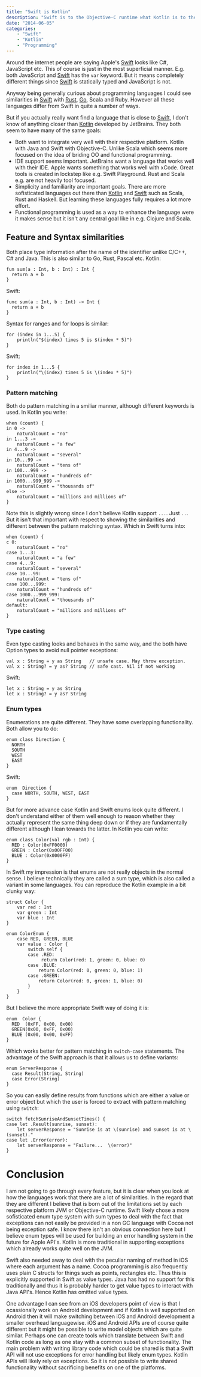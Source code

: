 ```yaml
---
title: "Swift is Kotlin"
description: "Swift is to the Objective-C runtime what Kotlin is to the JVM. They are suprisingly similar."
date: "2014-06-05"
categories: 
    - "Swift"
    - "Kotlin"
    - "Programming"
---
```


Around the internet people are saying Apple's [Swift][swift] looks like C#, JavaScript etc. This of course is just in the most superficial manner. E.g. both JavaScript and [Swift][swift] has the `var` keyword. But it means completely different things since [Swift][swift] is statically typed and JavaScript is not.

Anyway being generally curious about programming languages I could see similarities in [Swift][swift] with [Rust][rust], [Go][go], Scala and Ruby. However all these languages differ from Swift in quite a number of ways.

But if you actually really want find a language that is close to [Swift][swift], I don't know of anything closer than [Kotlin][kotlin] developed by JetBrains. They both seem to have many of the same goals:

* Both want to integrate very well with their respective platform. Kotlin with Java and Swift with Objective-C. Unlike Scala which seems more focused on the idea of briding OO and functional programming.
* IDE support seems important. JetBrains want a language that works well with their IDE. Apple wants something that works well with xCode. Great tools is created in lockstep like e.g. Swift Playground. Rust and Scala e.g. are not heavily tool focused.
* Simplicity and familiarity are important goals. There are more sofisticated languages out there than [Kotlin][kotlin] and [Swift][swift] such as Scala, Rust and Haskell. But learning these languages fully requires a lot more effort.
* Functional programming is used as a way to enhance the language were it makes sense but it isn't any central goal like in e.g. Clojure and Scala.

## Feature and Syntax similarities
 
Both place type information after the name of the identifier unlike C/C++, C# and Java. This is also similar to Go, Rust, Pascal etc. Kotlin:

    fun sum(a : Int, b : Int) : Int { 
      return a + b 
    }

Swift:

    func sum(a : Int, b : Int) -> Int { 
      return a + b 
    }


Syntax for ranges and for loops is similar:

    for (index in 1...5) {
        println("$(index) times 5 is $(index * 5)")
    }

Swift:

    for index in 1...5 {
        println("\(index) times 5 is \(index * 5)")
    }

### Pattern matching

Both do pattern matching in a smiliar manner, although different keywords is used. In Kotlin you write:

    when (count) {
    in 0 ->
        naturalCount = "no"
    in 1...3 ->
        naturalCount = "a few"
    in 4...9 ->
        naturalCount = "several"
    in 10...99 ->
        naturalCount = "tens of"
    in 100...999 ->
        naturalCount = "hundreds of"
    in 1000...999_999 ->
        naturalCount = "thousands of"
    else ->
        naturalCount = "millions and millions of"
    }
    
Note this is slightly wrong since I don't believe Kotlin support `...`. Just `..`. But it isn't that important with respect to showing the similarities and different between the pattern matching syntax.
Which in Swift turns into:

    when (count) {
    c 0:
        naturalCount = "no"
    case 1...3:
        naturalCount = "a few"
    case 4...9:
        naturalCount = "several"
    case 10...99:
        naturalCount = "tens of"
    case 100...999:
        naturalCount = "hundreds of"
    case 1000...999_999:
        naturalCount = "thousands of"
    default:
        naturalCount = "millions and millions of"
    }

### Type casting

Even type casting looks and behaves in the same way, and the both have Option types to avoid null pointer exceptions:

    val x : String = y as String   // unsafe case. May throw exception.
    val x : String? = y as? String // safe cast. Nil if not working
    
Swift:

    let x : String = y as String
    let x : String? = y as? String
    
### Enum types

Enumerations are quite different. They have some overlapping functionality. Both allow you to do:

    enum class Direction { 
      NORTH 
      SOUTH 
      WEST 
      EAST 
    }

Swift:

    enum  Direction { 
      case NORTH, SOUTH, WEST, EAST 
    }

But for more advance case Kotlin and Swift enums look quite different. I don't understand either of them well enough to reason whether they actually represent the same thing deep down or if they are fundamentally different although I lean towards the latter. In Kotlin you can write:

    enum class Color(val rgb : Int) { 
      RED : Color(0xFF0000) 
      GREEN : Color(0x00FF00) 
      BLUE : Color(0x0000FF) 
    }


In Swift my impression is that enums are not really objects in the normal sense. I believe technically they are called a sum type, which is also called a variant in some languages. You can reproduce the Kotlin example in a bit clunky way:

    struct Color {
        var red : Int
        var green : Int
        var blue : Int
    }

    enum ColorEnum {
        case RED, GREEN, BLUE
        var value : Color {
            switch self {
            case .RED:
                 return Color(red: 1, green: 0, blue: 0)
            case .BLUE:
                return Color(red: 0, green: 0, blue: 1)
            case .GREEN:
                return Color(red: 0, green: 1, blue: 0)
            }
        }
    }

But I believe the more appropriate Swift way of doing it is:

    enum  Color { 
      RED  (0xFF, 0x00, 0x00) 
      GREEN(0x00, 0xFF, 0x00) 
      BLUE (0x00, 0x00, 0xFF) 
    }

Which works better for pattern matching in `switch-case` statements. The advantage of the Swift approach is that it allows us to define variants:

    enum ServerResponse {
      case Result(String, String)
      case Error(String)
    }
    
So you can easily define results from functions which are either a value or error object but which the user is forced to extract with pattern matching using `switch`:

    switch fetchSunriseAndSunsetTimes() {
    case let .Result(sunrise, sunset):
        let serverResponse = "Sunrise is at \(sunrise) and sunset is at \(sunset)."
    case let .Error(error):
        let serverResponse = "Failure...  \(error)"
    }

# Conclusion

I am not going to go through every feature, but it is clear when you look at how the languages work that there are a lot of similarities. In the regard that they are different I believe that is born out of the limitations set by each respective platform JVM or Objective-C runtime. Swift likely chose a more sofisticated enum type system with sum types to deal with the fact that exceptions can not easily be provided in a non GC language with Cocoa not being exception safe. I know there isn't an obvious connection here but I believe enum types will be used for building an error handling system in the future for Apple API's. Kotlin is more traditional in supporting exceptions which already works quite well on the JVM.

Swift also needed away to deal with the peculiar naming of method in iOS where each argument has a name. Cocoa programming is also frequently uses plain C structs for things such as points, rectangles etc. Thus this is explicitly supported in Swift as value types. Java has had no support for this traditionally and thus it is probably harder to get value types to interact with Java API's. Hence Kotlin has omitted value types.

One advantage I can see from an iOS developers point of view is that I ocassionally work on Android development and if Kotlin is well supported on Android then it will make switching between iOS and Android development a smaller overhead languagewise. iOS and Android APIs are of course quite different but it might be possible to write model objects which are quite similar. Perhaps one can create tools which translate between Swift and Kotlin code as long as one stay with a common subset of functionality. The main problem with writing library code which could be shared is that a Swift API will not use exceptions for error handling but likely enum types. Kotlin APIs will likely rely on exceptions. So it is not possible to write shared functionality without sacrificing benefits on one of the platforms.

[kotlin]: http://kotlin.jetbrains.org
[swift]: https://developer.apple.com/swift/
[rust]: http://www.rust-lang.org
[go]: http://golang.org


